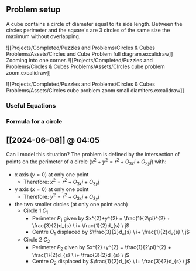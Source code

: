 
## Problem setup

A cube contains a circle of diameter equal to its side length. Between the circles perimeter and the square's are 3 circles of the same size the maximum without overlapping.

![[Projects/Completed/Puzzles and Problems/Circles & Cubes Problems/Assets/Circles and Cube Problem full diagram.excalidraw]]
Zooming into one corner.
![[Projects/Completed/Puzzles and Problems/Circles & Cubes Problems/Assets/CIrcles cube problem zoom.excalidraw]]

![[Projects/Completed/Puzzles and Problems/Circles & Cubes Problems/Assets/CIrcles cube problem zoom small diamiters.excalidraw]]

### Useful Equations

### Formula for a circle


## [[2024-06-08]] @ 04:05 
Can I model this situation?
The problem is defined by the intersection of points on the perimeter of a circle ($x^{2}+y^{2} = r^{2} + O_{3x}i + O_{3y}j$) with:
- x axis ($y=0$) at only one point
	- Therefore: $x^{2} = r^{2} + O_{3x}i + O_{3y}j$
- y axis ($x = 0$) at only one point
	- Therefore: $y^{2} = r^{2} + O_{3x}i + O_{3y}j$
- the two smaller circles (at only one point each)
	- Circle 1 $C_{1}$
		- Perimeter $P_{1}$ given by $x^{2}+y^{2} = \frac{1}{2\pi}^{2} + \frac{3}{2}d_{s} \ i+ \frac{1}{2}d_{s} \ j$
		- Centre $O_{1}$ displaced by $\frac{3}{2}d_{s} \ i+ \frac{1}{2}d_{s} \ j$
	- Circle 2 $C_{2}$
		- Perimeter $P_{2}$ given by $x^{2}+y^{2} = \frac{1}{2\pi}^{2} + \frac{1}{2}d_{s} \ i+ \frac{3}{2}d_{s} \ j$
		- Centre $O_{2}$ displaced by $\frac{1}{2}d_{s} \ i+ \frac{3}{2}d_{s} \ j$


